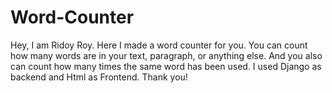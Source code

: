 # Word-Counter
Hey, I am Ridoy Roy. Here I made a word counter for you. You can count how many words are in your text, paragraph, or anything else.
And you also can count how many times the same word has been used. 
I used Django as backend and Html as Frontend. Thank you!
